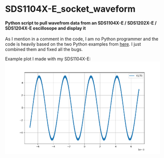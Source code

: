 # SDS1104X-E_socket_waveform
#### Python script to pull wavefrom data from an SDS1104X-E / SDS1202X-E / SDS1204X-E oscillosope and display it

As I mention in a comment in the code, I am no Python programmer and the code is heavily based on the two Python examples from [here](https://www.siglenteu.com/wp-content/uploads/dlm_uploads/2017/10/ProgrammingGuide_PG01). I just combined them and fixed all the bugs.

Example plot I made with my SDS1104X-E:
![plot](Figure_1.png)
